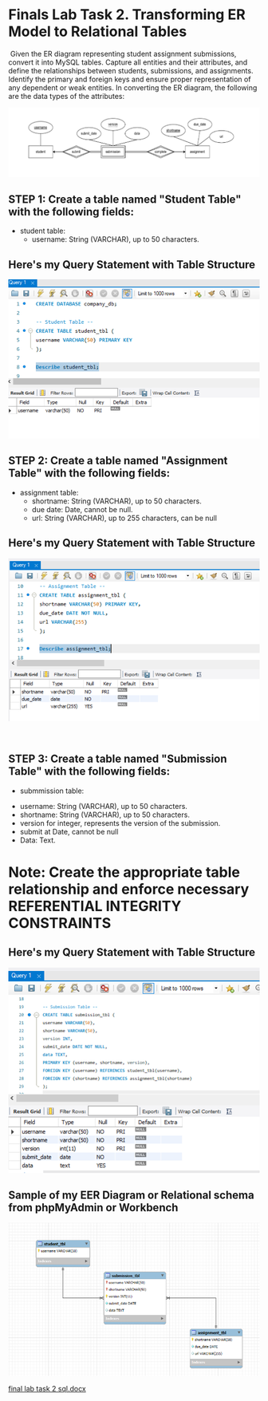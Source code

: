 # ‎Finals Lab Task 2. Transforming ER Model to Relational Tables
‎
Given the ER diagram representing student assignment submissions, convert it into MySQL
tables. Capture all entities and their attributes, and define the relationships between students,
submissions, and assignments. Identify the primary and foreign keys and ensure proper
representation of any dependent or weak entities.
 In converting the ER diagram, the following are the data types of the attributes:

‎![screenshot](/Finals%20Lab%20Task%202/P2.A.png)

## STEP 1: Create a table named "Student Table" with the following fields:

- ‎student table:
  * username: String (VARCHAR), up to 50 characters.

## Here's my Query Statement with Table Structure 

‎![screenshot](/Finals%20Lab%20Task%202/P2.1.png)


## STEP 2: Create a table named "Assignment Table" with the following fields:

- assignment table:
  * shortname: String (VARCHAR), up to 50 characters.
  * due date: Date, cannot be null.
  * url: String (VARCHAR), up to 255 characters, can be null


## Here's my Query Statement with Table Structure

‎![screenshot](/Finals%20Lab%20Task%202/P2.2.png)

‎
## STEP 3: Create a table named "Submission Table" with the following fields:

- submmission table:
* username: String (VARCHAR), up to 50 characters.
* shortname: String (VARCHAR), up to 50 characters.
* version for integer, represents the version of the submission.
* submit at Date, cannot be null
* Data: Text.

# Note: Create the appropriate table relationship and enforce necessary REFERENTIAL INTEGRITY CONSTRAINTS

## Here's my Query Statement with Table Structure

‎![screenshot](/Finals%20Lab%20Task%202/P2.3.png)

## Sample of my EER Diagram or Relational schema from phpMyAdmin or Workbench

‎![screenshot](/Finals%20Lab%20Task%202/P2.EER.png)


[final lab task 2 sql.docx](https://github.com/user-attachments/files/19797300/final.lab.task.2.sql.docx)
